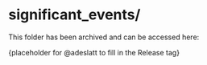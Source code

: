 # significant_events/

This folder has been archived and can be accessed here:

{placeholder for @adeslatt to fill in the Release tag}